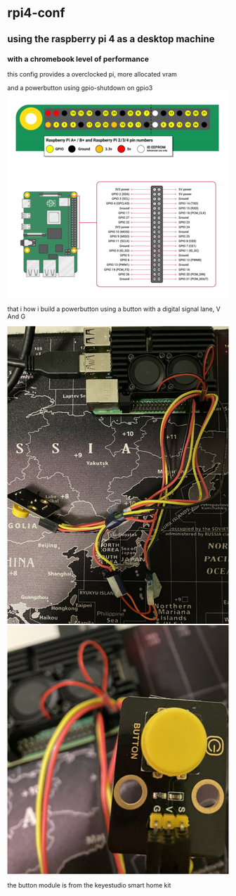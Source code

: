 # rpi4-conf

## using the raspberry pi 4 as a desktop machine
### with a chromebook level of performance

this config provides a overclocked pi, more allocated vram

and a powerbutton using gpio-shutdown on gpio3
![Gpio-Header](IMG_0725.png)
![and where it's placed](IMG_0726.png)

that i how i build a powerbutton using a button with a digital signal lane, V And G

![Janky Wiring for Powerbutton](IMG_0633.jpeg)
![Button from the keyestudio smart home starter kit](IMG_0635.jpeg)

the button module is from the keyestudio smart home kit

